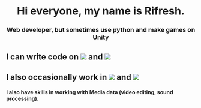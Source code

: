 

<h1 align="center"> Hi everyone, my name is Rifresh. </h1>
<h3 align="center">Web developer, but sometimes use python and make games on Unity</h3>
<h2> I can write code on  <img src = "https://img.shields.io/badge/html5-%23E34F26.svg?style=for-the-badge&logo=html5&logoColor=white" </img>  and <img src = "https://img.shields.io/badge/css3-%231572B6.svg?style=for-the-badge&logo=css3&logoColor=white"</img> </h4> 
<h2> I also occasionally work in <img src = "https://img.shields.io/badge/python-3670A0?style=for-the-badge&logo=python&logoColor=ffdd54" </img> and <img src= "https://img.shields.io/badge/c%23-%23239120.svg?style=for-the-badge&logo=c-sharp&logoColor=white" </img> </h2>
<h4>I also have skills in working with Media data (video editing, sound processing).</h4>
 

